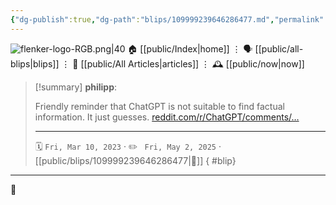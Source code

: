 ```yaml
---
{"dg-publish":true,"dg-path":"blips/109999239646286477.md","permalink":"/blips/109999239646286477/","title":"philipp on mastodon @ 2023-03-10"}
---
```



<div class="transclusion internal-embed is-loaded"><div class="markdown-embed">




![flenker-logo-RGB.png|40](/img/user/attachments/flenker-logo-RGB.png)
🏠 [[public/Index\|home]]  ⋮ 🗣️ [[public/all-blips\|blips]] ⋮  📝 [[public/All Articles\|articles]]  ⋮ 🕰️ [[public/now\|now]]


</div></div>


> [!summary] **philipp**:
>
> Friendly reminder that ChatGPT is not suitable to find factual information. It just guesses. [reddit.com/r/ChatGPT/comments/…](https://www.reddit.com/r/ChatGPT/comments/zzph8s/chatgpt_cant_count/)
> - - -
>
> 🗓️ <code>Fri, Mar 10, 2023</code>  · ✏️ <code> Fri, May 2, 2025</code>  · [[public/blips/109999239646286477\|🔗]]
{ #blip}


- - -

 👾
